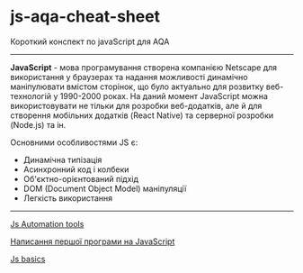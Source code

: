 # js-aqa-cheat-sheet
Короткий конспект по javaScript для AQA

---
**JavaScript** - мова програмування створена компанією Netscape для використання у браузерах та надання можливості динамічно маніпулювати вмістом сторінок, що було актуально для розвитку веб-технологій у 1990-2000 роках. На даний момент JavaScript можна використовувати не тільки для розробки веб-додатків, але й для створення мобільних додатків (React Native) та серверної розробки (Node.js) та ін.

Основними особливостями JS є:
* Динамічна типізація
* Асинхронний код і колбеки
* Об'єктно-орієнтований підхід
* DOM (Document Object Model) маніпуляції
* Легкість використання

---
[Js Automation tools](aqa/js-aqa-tools.md)

[Написання першої програми на JavaScript](code/quickstart.md)

[Js basics](code/basics.md)


